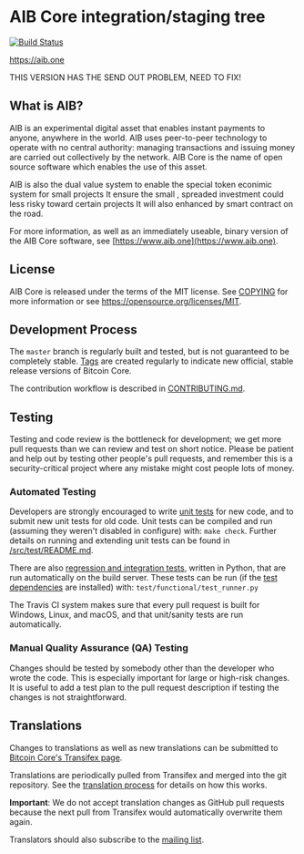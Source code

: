 AIB Core integration/staging tree
=====================================

[![Build Status](https://travis-ci.org/aib/aib.svg?branch=master)](https://travis-ci.org/aib/aib)

https://aib.one


THIS VERSION HAS THE SEND OUT PROBLEM, NEED TO FIX!


What is AIB?
----------------

AIB is an experimental digital asset that enables instant payments to
anyone, anywhere in the world. AIB uses peer-to-peer technology to operate
with no central authority: managing transactions and issuing money are carried
out collectively by the network. AIB Core is the name of open source
software which enables the use of this asset.

AIB is also the dual value system to enable the special token econimic system for small projects
It ensure the small , spreaded investment could less risky toward certain projects
It will also enhanced by smart contract on the road.

For more information, as well as an immediately useable, binary version of
the AIB Core software, see [https://www.aib.one](https://www.aib.one).

License
-------

AIB Core is released under the terms of the MIT license. See [COPYING](COPYING) for more
information or see https://opensource.org/licenses/MIT.

Development Process
-------------------

The `master` branch is regularly built and tested, but is not guaranteed to be
completely stable. [Tags](https://github.com/aib/aib/tags) are created
regularly to indicate new official, stable release versions of Bitcoin Core.

The contribution workflow is described in [CONTRIBUTING.md](CONTRIBUTING.md).

Testing
-------

Testing and code review is the bottleneck for development; we get more pull
requests than we can review and test on short notice. Please be patient and help out by testing
other people's pull requests, and remember this is a security-critical project where any mistake might cost people
lots of money.

### Automated Testing

Developers are strongly encouraged to write [unit tests](src/test/README.md) for new code, and to
submit new unit tests for old code. Unit tests can be compiled and run
(assuming they weren't disabled in configure) with: `make check`. Further details on running
and extending unit tests can be found in [/src/test/README.md](/src/test/README.md).

There are also [regression and integration tests](/test), written
in Python, that are run automatically on the build server.
These tests can be run (if the [test dependencies](/test) are installed) with: `test/functional/test_runner.py`

The Travis CI system makes sure that every pull request is built for Windows, Linux, and macOS, and that unit/sanity tests are run automatically.

### Manual Quality Assurance (QA) Testing

Changes should be tested by somebody other than the developer who wrote the
code. This is especially important for large or high-risk changes. It is useful
to add a test plan to the pull request description if testing the changes is
not straightforward.

Translations
------------

Changes to translations as well as new translations can be submitted to
[Bitcoin Core's Transifex page](https://www.transifex.com/projects/p/aib/).

Translations are periodically pulled from Transifex and merged into the git repository. See the
[translation process](doc/translation_process.md) for details on how this works.

**Important**: We do not accept translation changes as GitHub pull requests because the next
pull from Transifex would automatically overwrite them again.

Translators should also subscribe to the [mailing list](https://groups.google.com/forum/#!forum/aib-translators).
